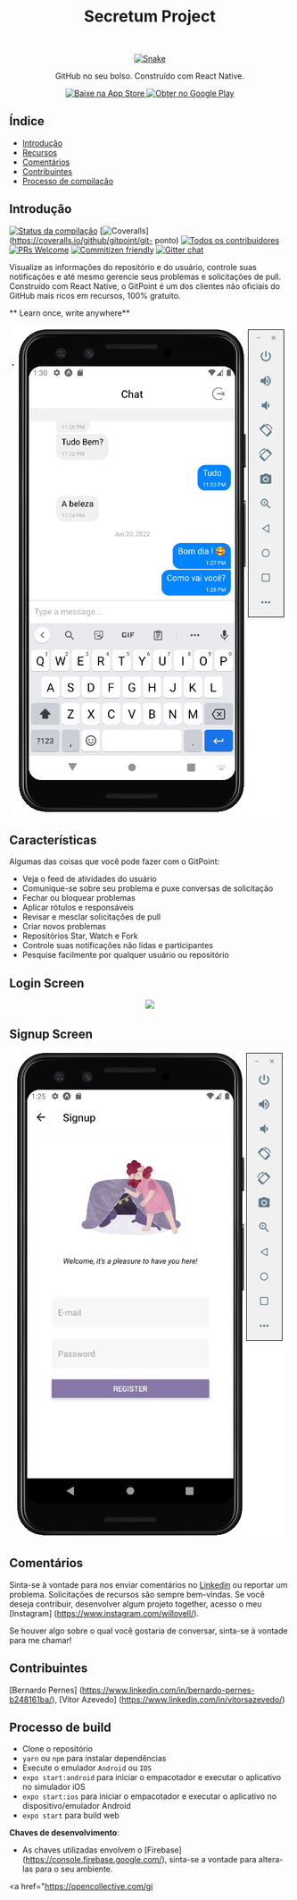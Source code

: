 <h1 align="center"> Secretum Project </h1> <br>
<p align="center">
  <a href="https://gitpoint.co/">
    <img alt="Snake" title="GitPoint" src="https://png.pngtree.com/element_pic/16/12/18/6038477f764f548b652dd388e240dca7.jpg" width="450">
  </a>
</p>

<p align="center">
  GitHub no seu bolso. Construído com React Native.
</p>

<p align="center">
  <a href="https://itunes.apple.com/us/app/gitpoint/id1251245162?mt=8">
    <img alt="Baixe na App Store" title="App Store" src="http://i.imgur.com/0n2zqHD.png" width="140">
  </a>

  <a href="https://play.google.com/store/apps/details?id=com.gitpoint">
    <img alt="Obter no Google Play" title="Google Play" src="http://i.imgur.com/mtGRPuM.png" width="140">
  </a>
</p>

<!-- START DOC gerado TOC, por favor, mantenha o comentário aqui para permitir a atualização automática -->
<!-- NÃO EDITE ESTA SEÇÃO, EM VEZ RE-EXECUTAR DOCTOC PARA ATUALIZAR -->
## Índice

- [Introdução](#introdução)
- [Recursos](#recursos)
- [Comentários](#feedback)
- [Contribuintes](#contribuidores)
- [Processo de compilação](#build-process)


<!-- END docdoc gerado TOC, por favor, mantenha o comentário aqui para permitir a atualização automática -->

## Introdução

[![Status da compilação](https://img.shields.io/travis/gitpoint/git-point.svg?style=flat-square)](https://travis-ci.org/gitpoint/git-point )
[![Coveralls](https://img.shields.io/coveralls/github/gitpoint/git-point.svg?style=flat-square)](https://coveralls.io/github/gitpoint/git- ponto)
[![Todos os contribuidores](https://img.shields.io/badge/all_contributors-73-orange.svg?style=flat-square)](./CONTRIBUTORS.md)
[![PRs Welcome](https://img.shields.io/badge/PRs-welcome-brightgreen.svg?style=flat-square)](http://makeapullrequest.com)
[![Commitizen friendly](https://img.shields.io/badge/commitizen-friendly-brightgreen.svg?style=flat-square)](http://commitizen.github.io/cz-cli/)
[![Gitter chat](https://img.shields.io/badge/chat-on_gitter-008080.svg?style=flat-square)](https://gitter.im/git-point)

Visualize as informações do repositório e do usuário, controle suas notificações e até mesmo gerencie seus problemas e solicitações de pull. Construído com React Native, o GitPoint é um dos clientes não oficiais do GitHub mais ricos em recursos, 100% gratuito.

** Learn once, write anywhere**

<p align="center">
  <img src = "https://raw.githubusercontent.com/willianrsouza/Secretum/master/build-images/Chat.png?token=GHSAT0AAAAAABVWPGM6FA4KRCWB23A4QKNMYVQQ3FQ" largura=350>
</p>

## Características


Algumas das coisas que você pode fazer com o GitPoint:

* Veja o feed de atividades do usuário
* Comunique-se sobre seu problema e puxe conversas de solicitação
* Fechar ou bloquear problemas
* Aplicar rótulos e responsáveis
* Revisar e mesclar solicitações de pull
* Criar novos problemas
* Repositórios Star, Watch e Fork
* Controle suas notificações não lidas e participantes
* Pesquise facilmente por qualquer usuário ou repositório

## Login Screen

<p align="center">
  <img src = "https://user-images.githubusercontent.com/79064410/174617125-eb32c7f9-0f2b-4e97-a347-6c77329278dd.png" largura=700>
</p>

## Signup Screen

<p align="center">
  <img src = "https://raw.githubusercontent.com/willianrsouza/Secretum/master/build-images/Signup.png?token=GHSAT0AAAAAABVWPGM742AXOYF4S2JYL42CYVQRIKQ" largura=700>
</p>

## Comentários


Sinta-se à vontade para nos enviar comentários no [Linkedin](https://www.linkedin.com/in/willianrsouza/) ou reportar um problema. Solicitações de recursos são sempre bem-vindas. Se você deseja contribuir, desenvolver algum projeto together, acesso o meu [Instagram] (https://www.instagram.com/willovell/).

Se houver algo sobre o qual você gostaria de conversar, sinta-se à vontade para me chamar!

## Contribuintes

[Bernardo Pernes] (https://www.linkedin.com/in/bernardo-pernes-b248161ba/), [Vitor Azevedo] (https://www.linkedin.com/in/vitorsazevedo/)

## Processo de build

- Clone o repositório
- `yarn` ou `npm` para instalar dependências
-  Execute o emulador `Android` ou `IOS`
- `expo start:android` para iniciar o empacotador e executar o aplicativo no simulador iOS 
- `expo start:ios` para iniciar o empacotador e executar o aplicativo no dispositivo/emulador Android 
- `expo start` para build web


**Chaves de desenvolvimento**:

- As chaves utilizadas envolvem o [Firebase] (https://console.firebase.google.com/), sinta-se a vontade para altera-las para o seu ambiente.

<a href="https://opencollective.com/gi
